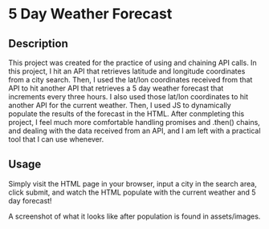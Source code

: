 # 5 Day Weather Forecast

## Description

This project was created for the practice of using and chaining API calls. In this project, I hit an API that retrieves latitude and longitude coordinates from a city search. Then, I used the lat/lon coordinates received from that API to hit another API that retrieves a 5 day weather forecast that increments every three hours. I also used those lat/lon coordinates to hit another API for the current weather. Then, I used JS to dynamically populate the results of the forecast in the HTML. After conmpleting this project, I feel much more comfortable handling promises and .then() chains, and dealing with the data received from an API, and I am left with a practical tool that I can use whenever.

## Usage

Simply visit the HTML page in your browser, input a city in the search area, click submit, and watch the HTML populate with the current weather and 5 day forecast! 

A screenshot of what it looks like after population is found in assets/images.

